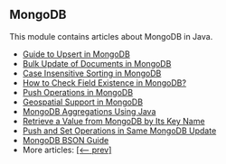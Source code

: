 ## MongoDB

This module contains articles about MongoDB in Java. 

- [Guide to Upsert in MongoDB](https://www.baeldung.com/mongodb-upsert)
- [Bulk Update of Documents in MongoDB](https://www.baeldung.com/mongodb-bulk-update-documents)
- [Case Insensitive Sorting in MongoDB](https://www.baeldung.com/java-mongodb-case-insensitive-sorting)
- [How to Check Field Existence in MongoDB?](https://www.baeldung.com/mongodb-check-field-exists)
- [Push Operations in MongoDB](https://www.baeldung.com/mongodb-push-operations)
- [Geospatial Support in MongoDB](https://www.baeldung.com/mongodb-geospatial-support)
- [MongoDB Aggregations Using Java](https://www.baeldung.com/java-mongodb-aggregations)
- [Retrieve a Value from MongoDB by Its Key Name](https://www.baeldung.com/mongodb-get-value-by-key-name)
- [Push and Set Operations in Same MongoDB Update](https://www.baeldung.com/java-mongodb-push-set)
- [MongoDB BSON Guide](https://www.baeldung.com/mongodb-bson)
- More articles: [[<-- prev]](../java-mongodb)
